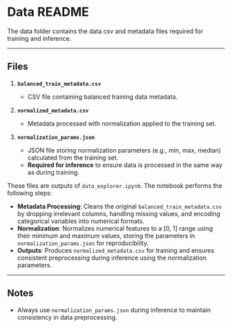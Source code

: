 # Data README

The data folder contains the data csv and metadata files required for training and inference.

---

## Files

1. **`balanced_train_metadata.csv`**  
   - CSV file containing balanced training data metadata.

2. **`normalized_metadata.csv`**  
   - Metadata processed with normalization applied to the training set.

3. **`normalization_params.json`**  
   - JSON file storing normalization parameters (e.g., min, max, median) calculated from the training set.  
   - **Required for inference** to ensure data is processed in the same way as during training.

These files are outputs of `data_explorer.ipynb`. The notebook performs the following steps:

- **Metadata Processing**: Cleans the original `balanced_train_metadata.csv` by dropping irrelevant columns, handling missing values, and encoding categorical variables into numerical formats.
- **Normalization**: Normalizes numerical features to a [0, 1] range using their minimum and maximum values, storing the parameters in `normalization_params.json` for reproducibility.
- **Outputs**: Produces `normalized_metadata.csv` for training and ensures consistent preprocessing during inference using the normalization parameters.


---

## Notes

- Always use `normalization_params.json` during inference to maintain consistency in data preprocessing.
